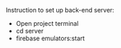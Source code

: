 Instruction to set up back-end server:
- Open project terminal
- cd server
- firebase emulators:start